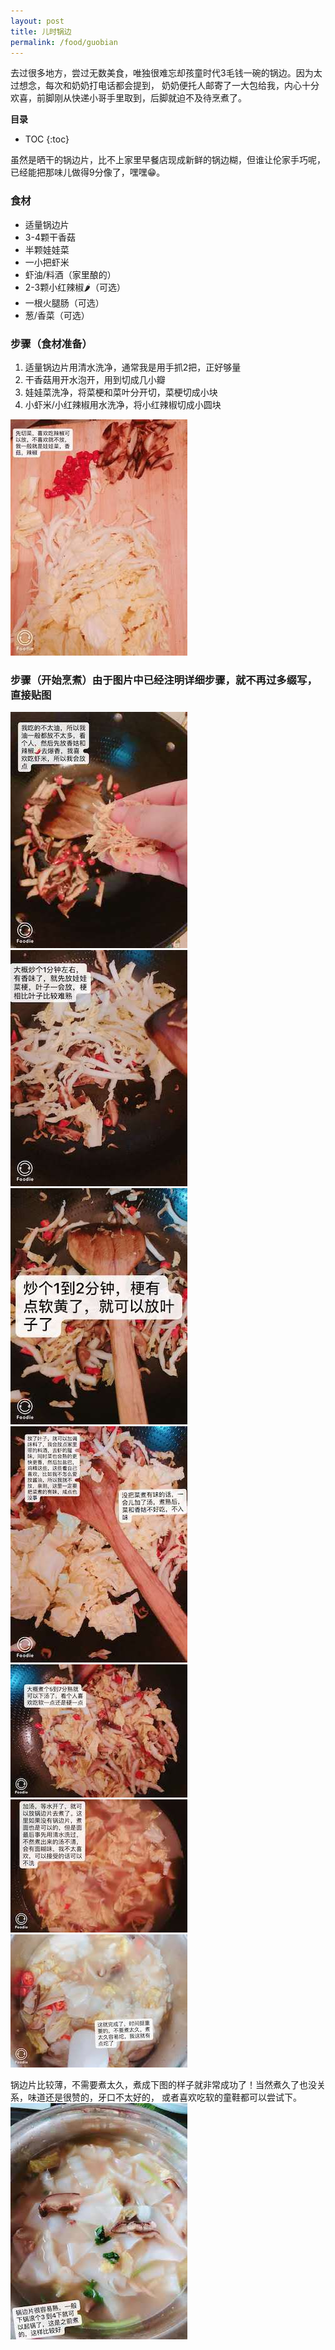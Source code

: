 ```yaml
---
layout: post
title: 儿时锅边
permalink: /food/guobian
---
```


去过很多地方，尝过无数美食，唯独很难忘却孩童时代3毛钱一碗的锅边。因为太过想念，每次和奶奶打电话都会提到，
奶奶便托人邮寄了一大包给我，内心十分欢喜，前脚刚从快递小哥手里取到，后脚就迫不及待烹煮了。

**目录**

* TOC
{:toc}

虽然是晒干的锅边片，比不上家里早餐店现成新鲜的锅边糊，但谁让伦家手巧呢，已经能把那味儿做得9分像了，嘿嘿😁。

### 食材
- 适量锅边片
- 3-4颗干香菇
- 半颗娃娃菜
- 一小把虾米
- 虾油/料酒（家里酿的）
- 2-3颗小红辣椒🌶️（可选）
- 一根火腿肠（可选）
- 葱/香菜（可选）

### 步骤（食材准备）
1. 适量锅边片用清水洗净，通常我是用手抓2把，正好够量
2. 干香菇用开水泡开，用到切成几小瓣
3. 娃娃菜洗净，将菜梗和菜叶分开切，菜梗切成小块
4. 小虾米/小红辣椒用水洗净，将小红辣椒切成小圆块

![锅边食材准备](/images/posts/life/food/guobian/guobian1.jpeg "锅边食材准备")

### 步骤（开始烹煮）由于图片中已经注明详细步骤，就不再过多缀写，直接贴图
![锅边烹煮1](/images/posts/life/food/guobian/guobian2.jpeg "锅边烹煮1")
![锅边烹煮2](/images/posts/life/food/guobian/guobian3.jpeg "锅边烹煮2")
![锅边烹煮3](/images/posts/life/food/guobian/guobian4.jpeg "锅边烹煮3")
![锅边烹煮4](/images/posts/life/food/guobian/guobian5.jpeg "锅边烹煮4")
![锅边烹煮5](/images/posts/life/food/guobian/guobian6.jpeg "锅边烹煮5")
![锅边烹煮6](/images/posts/life/food/guobian/guobian7.jpeg "锅边烹煮6")
![锅边烹煮7](/images/posts/life/food/guobian/guobian8.jpeg "锅边烹煮7")


锅边片比较薄，不需要煮太久，煮成下图的样子就非常成功了！当然煮久了也没关系，味道还是很赞的，牙口不太好的，
或者喜欢吃软的童鞋都可以尝试下。
![锅边成品](/images/posts/life/food/guobian/guobian9.jpeg "锅边成品")
